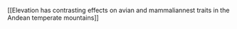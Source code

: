 [[Elevation has contrasting effects on avian and mammaliannest traits in the Andean temperate mountains]]
